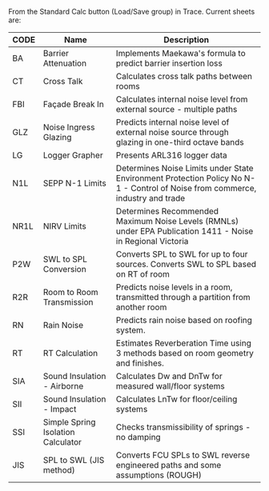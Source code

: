 From the Standard Calc button (Load/Save group) in Trace. Current sheets are:

| CODE | Name                               | Description                                                                                                                       |
|------|------------------------------------|-----------------------------------------------------------------------------------------------------------------------------------|
| BA   | Barrier Attenuation                | Implements Maekawa's formula to   predict barrier insertion loss                                                                  |
| CT   | Cross Talk                         | Calculates cross talk paths between   rooms                                                                                       |
| FBI  | Façade Break In                    | Calculates internal noise level   from external source - multiple paths                                                           |
| GLZ  | Noise Ingress Glazing              | Predicts internal noise level of   external noise source through glazing in one-third octave bands                                |
| LG   | Logger Grapher                     | Presents ARL316 logger data                                                                                                       |
| N1L  | SEPP N-1 Limits                    | Determines Noise Limits under State   Environment Protection Policy No N-1 - Control of Noise from commerce,   industry and trade |
| NR1L | NIRV Limits                        | Determines Recommended Maximum   Noise Levels (RMNLs) under EPA Publication 1411 - Noise in Regional Victoria                     |
| P2W  | SWL to SPL Conversion              | Converts SPL to SWL for up to four   sources. Converts SWL to SPL based on RT of room                                             |
| R2R  | Room to Room Transmission          | Predicts noise levels in a room,   transmitted through a partition from another room                                              |
| RN   | Rain Noise                         | Predicts rain noise based on   roofing system.                                                                                    |
| RT   | RT Calculation                     | Estimates Reverberation Time using   3 methods based on room geometry and finishes.                                               |
| SIA  | Sound Insulation - Airborne        | Calculates Dw and DnTw for measured   wall/floor systems                                                                          |
| SII  | Sound Insulation - Impact          | Calculates LnTw for floor/ceiling   systems                                                                                       |
| SSI  | Simple Spring Isolation Calculator | Checks transmissibility of springs   - no damping                                                                                 |
| JIS  | SPL to SWL (JIS method)            | Converts FCU SPLs to   SWL reverse engineered paths and some assumptions (ROUGH)                                                  |